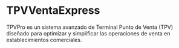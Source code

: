 # TPVVentaExpress
TPVPro es un sistema avanzado de Terminal Punto de Venta (TPV) diseñado para optimizar y simplificar las operaciones de venta en establecimientos comerciales.
